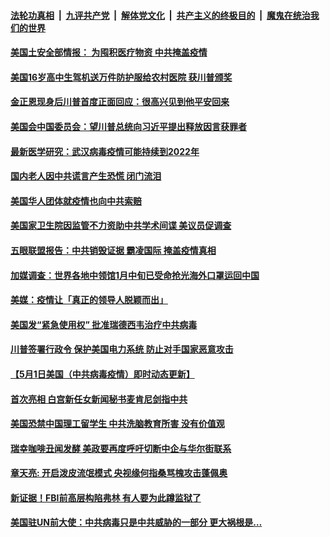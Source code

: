 ####  [法轮功真相](../../../../basic/blob/master/README.md?t=05041631) &nbsp;|&nbsp; [九评共产党](../../../../9ping.md/blob/master/README.md?t=05041631) &nbsp;|&nbsp; [解体党文化](../../../../jtdwh.md/blob/master/README.md?t=05041631)  &nbsp;|&nbsp; [共产主义的终极目的](../../../../gczydzjmd.md/blob/master/README.md?t=05041631) &nbsp;|&nbsp; [魔鬼在统治我们的世界](../../../../mgztzwmdsj.md/blob/master/README.md?t=05041631) 

#### [美国土安全部情报： 为囤积医疗物资 中共掩盖疫情](../pages/soh6/374473.md?t=05041631) 
#### [美国16岁高中生驾机送万件防护服给农村医院  获川普颁奖](../pages/soh6/374398.md?t=05041631) 
#### [金正恩现身后川普首度正面回应：很高兴见到他平安回来](../pages/soh6/374386.md?t=05041631) 
#### [美国会中国委员会：望川普总统向习近平提出释放因言获罪者](../pages/soh6/374353.md?t=05041631) 
#### [最新医学研究：武汉病毒疫情可能持续到2022年](../pages/soh6/374371.md?t=05041631) 
#### [国内老人因中共谎言产生恐慌 闭门流泪](../pages/soh6/374167.md?t=05041631) 
#### [美国华人团体就疫情也向中共索赔](../pages/soh6/374161.md?t=05041631) 
#### [美国家卫生院因监管不力资助中共学术间谍 美议员促调查](../pages/soh6/374146.md?t=05041631) 
#### [五眼联盟报告：中共销毁证据 霸凌国际 掩盖疫情真相](../pages/soh6/374083.md?t=05041631) 
#### [加媒调查：世界各地中领馆1月中旬已受命抢光海外口罩运回中国](../pages/soh6/373819.md?t=05041631) 
#### [美媒：疫情让「真正的领导人脱颖而出」](../pages/soh6/373954.md?t=05041631) 
#### [美国发“紧急使用权” 批准瑞德西韦治疗中共病毒](../pages/soh6/373915.md?t=05041631) 
#### [川普签署行政令 保护美国电力系统 防止对手国家恶意攻击](../pages/soh6/373876.md?t=05041631) 
#### [【5月1日美国（中共病毒疫情）即时动态更新】](../pages/soh6/373666.md?t=05041631) 
#### [首次亮相 白宫新任女新闻秘书麦肯尼剑指中共](../pages/soh6/373816.md?t=05041631) 
#### [美国恐禁中国理工留学生 中共洗脑教育所害 没有价值观](../pages/soh6/373792.md?t=05041631) 
#### [瑞幸咖啡丑闻发酵  美政要再度呼吁切断中企与华尔街联系](../pages/soh6/373789.md?t=05041631) 
#### [章天亮: 开启泼皮流氓模式 央视缘何指桑骂槐攻击蓬佩奥](../pages/soh6/373801.md?t=05041631) 
#### [新证据！FBI前高层构陷弗林 有人要为此蹲监狱了](../pages/soh6/373762.md?t=05041631) 
#### [美国驻UN前大使：中共病毒只是中共威胁的一部分 更大祸根是…](../pages/soh6/373759.md?t=05041631) 
